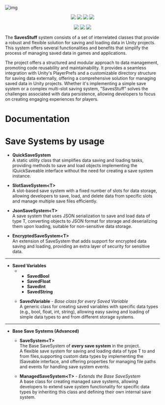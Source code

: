 ![img](https://i.imgur.com/id2iZ7Q.png)

 <p align="center">
        <img src="https://img.shields.io/codefactor/grade/github/jozzzzep/SaveStuff/main">
        <img src="https://img.shields.io/github/languages/code-size/jozzzzep/SaveStuff">
        <img src="https://img.shields.io/github/license/jozzzzep/SaveStuff">
        <img src="https://img.shields.io/github/v/release/jozzzzep/SaveStuff">
</p>
<p align="center">
        <img src="https://img.shields.io/github/followers/jozzzzep?style=social">
        <img src="https://img.shields.io/github/watchers/jozzzzep/AudUnity?style=social">
        <img src="https://img.shields.io/github/stars/jozzzzep/AudUnity?style=social">
</p>

The **SavesStuff** system consists of a set of interrelated classes that provide a robust and flexible solution for saving and loading data in Unity projects. This system offers several functionalities and benefits that simplify the process of managing saved data in games and applications.

The project offers a structured and modular approach to data management, promoting code reusability and maintainability. It provides a seamless integration with Unity's PlayerPrefs and a customizable directory structure for saving data externally, offering a comprehensive solution for managing saved data in Unity projects. Whether it's implementing a simple save system or a complex multi-slot saving system, "SavesStuff" solves the challenges associated with data persistence, allowing developers to focus on creating engaging experiences for players.


# Documentation

# Save Systems by usage

- **QuickSaveSystem**  
A static utility class that simplifies data saving and loading tasks, providing methods to save and load objects implementing the IQuickSaveable interface without the need for creating a save system instance.

- **SlotSaveSystem\<T>**  
A slot-based save system with a fixed number of slots for data storage, allowing developers to save, load, and delete data from specific slots and manage multiple save files efficiently.


- **JsonSaveSystem\<T>**  
A save system that uses JSON serialization to save and load data of type T, converting objects to JSON format for storage and deserializing them upon loading, suitable for non-sensitive data storage.

- **EncryptedSaveSystem\<T>**  
An extension of SaveSystem<T> that adds support for encrypted data saving and loading, providing an extra layer of security for sensitive data.


---
- **Saved Variables**
  - - **SavedBool**
    - **SavedFloat**
    - **SavedInt**
    - **SavedString**

  - **SavedVariable** - *Base class for every Saved Variable*  
  A generic class for creating saved variables with specific data types (e.g., bool, float, int, string), allowing easy saving and loading of simple data types to and from different storage systems. 
 ----
- **Base Save Systems (Advanced)**

  - **SaveSystem\<T>**  
  The Base SaveSystem of **every save system** in the project.  
  A flexible save system for saving and loading data of type T to and from files,supporting custom data types by implementing the ISaveable interface, and offering properties for managing file paths and events for handling save system events.

  - **ManagedSaveSystem\<T>** - *Extends the Base SaveSystem*  
  A base class for creating managed save systems, allowing developers to extend save system functionality for specific data types by inheriting this class and defining their own internal save system.
